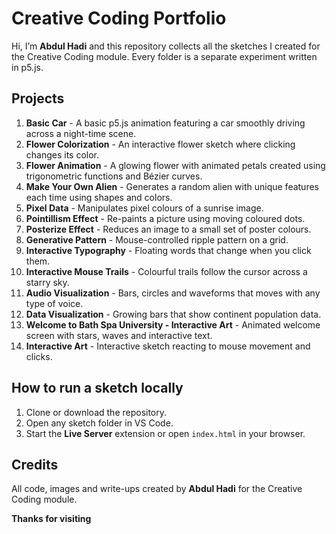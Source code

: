 # Creative Coding Portfolio

Hi, I’m **Abdul Hadi** and this repository collects all the sketches I created for the Creative Coding module. Every folder is a separate experiment written in p5.js.


## Projects

1. **Basic Car** - A basic p5.js animation featuring a car smoothly driving across a night-time scene.
2. **Flower Colorization** - An interactive flower sketch where clicking changes its color.
3. **Flower Animation** - A glowing flower with animated petals created using trigonometric functions and Bézier curves.
4. **Make Your Own Alien** - Generates a random alien with unique features each time using shapes and colors.
5. **Pixel Data** - Manipulates pixel colours of a sunrise image.
6. **Pointillism Effect** - Re-paints a picture using moving coloured dots.
7. **Posterize Effect** - Reduces an image to a small set of poster colours.
8. **Generative Pattern** - Mouse-controlled ripple pattern on a grid.
9. **Interactive Typography** - Floating words that change when you click them.
10. **Interactive Mouse Trails** - Colourful trails follow the cursor across a starry sky.
11. **Audio Visualization** - Bars, circles and waveforms that moves with any type of voice.
12. **Data Visualization** - Growing bars that show continent population data.
13. **Welcome to Bath Spa University - Interactive Art** - Animated welcome screen with stars, waves and interactive text.
14. **Interactive Art** - Interactive sketch reacting to mouse movement and clicks.



## How to run a sketch locally

1. Clone or download the repository.  
2. Open any sketch folder in VS Code.  
3. Start the **Live Server** extension or open `index.html` in your browser.


## Credits

All code, images and write-ups created by **Abdul Hadi** for the Creative Coding module.

**Thanks for visiting**
